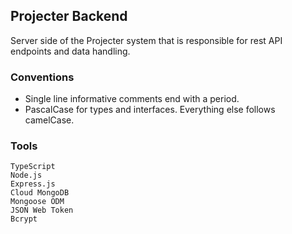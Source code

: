## Projecter Backend

Server side of the Projecter system that is responsible for rest API endpoints and data handling.

### Conventions

- Single line informative comments end with a period.
- PascalCase for types and interfaces. Everything else follows camelCase.

### Tools

```
TypeScript
Node.js
Express.js
Cloud MongoDB
Mongoose ODM
JSON Web Token
Bcrypt
```
